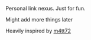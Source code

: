 Personal link nexus. Just for fun.

Might add more things later

Heavily inspired by [m4tt72](https://github.com/m4tt72/terminal)
